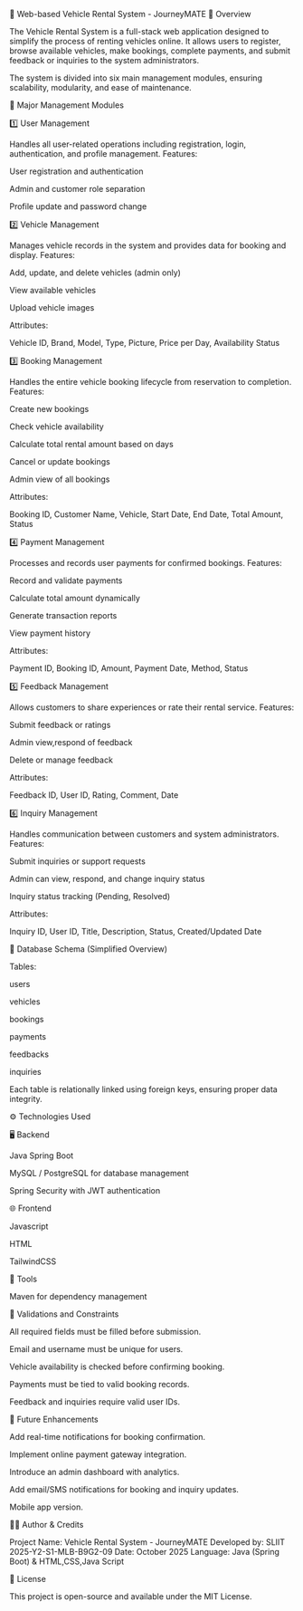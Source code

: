 🚗 Web-based Vehicle Rental System - JourneyMATE
📘 Overview

The Vehicle Rental System is a full-stack web application designed to simplify the process of renting vehicles online.
It allows users to register, browse available vehicles, make bookings, complete payments, and submit feedback or inquiries to the system administrators.

The system is divided into six main management modules, ensuring scalability, modularity, and ease of maintenance.

🧩 Major Management Modules

1️⃣ User Management

Handles all user-related operations including registration, login, authentication, and profile management.
Features:

User registration and authentication

Admin and customer role separation

Profile update and password change

2️⃣ Vehicle Management

Manages vehicle records in the system and provides data for booking and display.
Features:

Add, update, and delete vehicles (admin only)

View available vehicles

Upload vehicle images

Attributes:

Vehicle ID, Brand, Model, Type, Picture, Price per Day, Availability Status

3️⃣ Booking Management

Handles the entire vehicle booking lifecycle from reservation to completion.
Features:

Create new bookings

Check vehicle availability

Calculate total rental amount based on days

Cancel or update bookings

Admin view of all bookings

Attributes:

Booking ID, Customer Name, Vehicle, Start Date, End Date, Total Amount, Status

4️⃣ Payment Management

Processes and records user payments for confirmed bookings.
Features:

Record and validate payments

Calculate total amount dynamically

Generate transaction reports

View payment history

Attributes:

Payment ID, Booking ID, Amount, Payment Date, Method, Status

5️⃣ Feedback Management

Allows customers to share experiences or rate their rental service.
Features:

Submit feedback or ratings

Admin view,respond of feedback 

Delete or manage feedback

Attributes:

Feedback ID, User ID, Rating, Comment, Date

6️⃣ Inquiry Management

Handles communication between customers and system administrators.
Features:

Submit inquiries or support requests

Admin can view, respond, and change inquiry status

Inquiry status tracking (Pending, Resolved)

Attributes:

Inquiry ID, User ID, Title, Description, Status, Created/Updated Date

🧱 Database Schema (Simplified Overview)

Tables:

users

vehicles

bookings

payments

feedbacks

inquiries

Each table is relationally linked using foreign keys, ensuring proper data integrity.

⚙️ Technologies Used

🖥️ Backend

Java Spring Boot

MySQL / PostgreSQL for database management

Spring Security with JWT authentication

🌐 Frontend

Javascript 

HTML

TailwindCSS

🧰 Tools

Maven for dependency management


🧰 Validations and Constraints

All required fields must be filled before submission.

Email and username must be unique for users.

Vehicle availability is checked before confirming booking.

Payments must be tied to valid booking records.

Feedback and inquiries require valid user IDs.

🚀 Future Enhancements

Add real-time notifications for booking confirmation.

Implement online payment gateway integration.

Introduce an admin dashboard with analytics.

Add email/SMS notifications for booking and inquiry updates.

Mobile app version.

👨‍💻 Author & Credits

Project Name: Vehicle Rental System - JourneyMATE
Developed by: SLIIT 2025-Y2-S1-MLB-B9G2-09
Date: October 2025
Language: Java (Spring Boot) & HTML,CSS,Java Script

🏁 License

This project is open-source and available under the MIT License.
